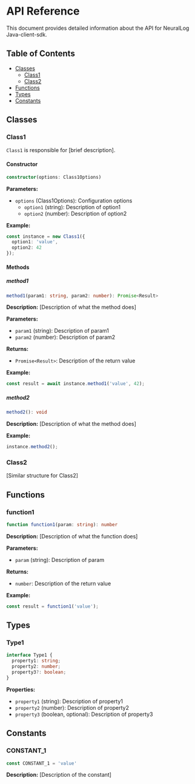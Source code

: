 # API Reference

This document provides detailed information about the API for NeuralLog Java-client-sdk.

## Table of Contents

- [Classes](#classes)
  - [Class1](#class1)
  - [Class2](#class2)
- [Functions](#functions)
- [Types](#types)
- [Constants](#constants)

## Classes

### Class1

`Class1` is responsible for [brief description].

#### Constructor

```typescript
constructor(options: Class1Options)
```

**Parameters:**

- `options` (Class1Options): Configuration options
  - `option1` (string): Description of option1
  - `option2` (number): Description of option2

**Example:**

```typescript
const instance = new Class1({
  option1: 'value',
  option2: 42
});
```

#### Methods

##### method1

```typescript
method1(param1: string, param2: number): Promise<Result>
```

**Description:** [Description of what the method does]

**Parameters:**

- `param1` (string): Description of param1
- `param2` (number): Description of param2

**Returns:**

- `Promise<Result>`: Description of the return value

**Example:**

```typescript
const result = await instance.method1('value', 42);
```

##### method2

```typescript
method2(): void
```

**Description:** [Description of what the method does]

**Example:**

```typescript
instance.method2();
```

### Class2

[Similar structure for Class2]

## Functions

### function1

```typescript
function function1(param: string): number
```

**Description:** [Description of what the function does]

**Parameters:**

- `param` (string): Description of param

**Returns:**

- `number`: Description of the return value

**Example:**

```typescript
const result = function1('value');
```

## Types

### Type1

```typescript
interface Type1 {
  property1: string;
  property2: number;
  property3?: boolean;
}
```

**Properties:**

- `property1` (string): Description of property1
- `property2` (number): Description of property2
- `property3` (boolean, optional): Description of property3

## Constants

### CONSTANT_1

```typescript
const CONSTANT_1 = 'value'
```

**Description:** [Description of the constant]
